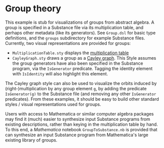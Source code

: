 # Group theory

This example is stub for visualizations of groups from abstract algebra. A group is specified in a Substance file via its multiplication table, and perhaps other metadata (like its generators). See `Group.dsl` for basic type definitions, and the `groups` subdirectory for example Substance files. Currently, two visual representations are provided for groups:

- `MultiplicationTable.sty` displays the [multiplication table](https://en.wikipedia.org/wiki/Cayley_table)
- `CayleyGraph.sty` draws a group as a [Cayley graph](https://en.wikipedia.org/wiki/Cayley_graph).  This Style assumes the group generators have also been specified in the Substance program, via the `IsGenerator` predicate.  Tagging the identity element with `IsIdentity` will also highlight this element.

The Cayley graph style can also be used to visualize the orbits induced by (right-)multiplication by any group element `g`, by adding the predicate `IsGenerator(g)` to the Substance file (and removing any other `IsGenerator` predicates).  From these examples, it should be easy to build other standard styles / visual representations used for groups.

Users with access to Mathematica or similar computer algebra packages may find it (much) easier to synthesize input Substance programs from existing descriptions, rather than keying in the multiplication table by hand.  To this end, a _Mathematica_ notebook `GroupToSubstance.nb` is provided that can synthesize an input Substance program from Mathematica's large existing library of groups.

